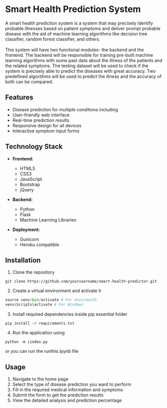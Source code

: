 # Smart Health Prediction System

A smart health prediction system is a system that may precisely identify probable illnesses based on patient symptoms and deliver prompt probable disease with the aid of machine learning algorithms like decision tree classifier, random forest classifier, and others.
<br><br>
This system will have two functional modules- the backend and the frontend. The backend will be responsible for training pre-built machine learning algorithms with some past data about the illness of the patients and the related symptoms. The testing dataset will be used to check if the system is precisely able to predict the diseases with great accuracy. Two predefined algorithms will be used to predict the illness and the accuracy of both can be compared.

## Features

- Disease prediction for multiple conditions including
- User-friendly web interface
- Real-time prediction results
- Responsive design for all devices
- Interactive symptom input forms

## Technology Stack

- **Frontend:**
  - HTML5
  - CSS3
  - JavaScript
  - Bootstrap
  - jQuery

- **Backend:**
  - Python
  - Flask
  - Machine Learning Libraries 

- **Deployment:**
  - Gunicorn
  - Heroku compatible

## Installation

1. Clone the repository

```git clone https://github.com/yourusername/smart-health-predictor.git```

2. Create a virtual environment and activate it

```python -m venv venv
source venv/bin/activate # For Unix/macOS
venv\Scripts\activate # For Windows
```

3. Install required dependencies inside pip essential folder

```pip install -r requirements.txt```

4. Run the application using

```python -m iindex.py```

or you can run the runthis.ipynb file

## Usage

1. Navigate to the home page
2. Select the type of disease prediction you want to perform
3. Fill in the required medical information and symptoms
4. Submit the form to get the prediction results
5. View the detailed analysis and prediction percentage



